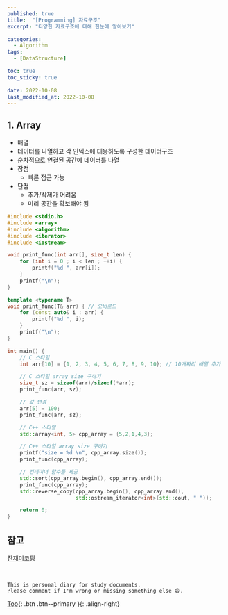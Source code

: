 ```yaml
---
published: true
title:  "[Programming] 자료구조"
excerpt: "다양한 자료구조에 대해 한눈에 알아보기"

categories:
  - Algorithm
tags:
  - [DataStructure]

toc: true
toc_sticky: true
 
date: 2022-10-08
last_modified_at: 2022-10-08
---
```


## 1. Array

- 배열
- 데이터를 나열하고 각 인덱스에 대응하도록 구성한 데이터구조
- 순차적으로 연결된 공간에 데이터를 나열
- 장점
    - 빠른 접근 가능
- 단점
    - 추가/삭제가 어려움
    - 미리 공간을 확보해야 됨

```cpp
#include <stdio.h>
#include <array>
#include <algorithm>
#include <iterator>
#include <iostream>

void print_func(int arr[], size_t len) {
    for (int i = 0 ; i < len ; ++i) {
        printf("%d ", arr[i]);
    }
    printf("\n");
}

template <typename T>
void print_func(T& arr) { // 오버로드
    for (const auto& i : arr) {
        printf("%d ", i);
    }
    printf("\n");
}

int main() {
    // C 스타일
    int arr[10] = {1, 2, 3, 4, 5, 6, 7, 8, 9, 10}; // 10개짜리 배열 추가

    // C 스타일 array size 구하기 
    size_t sz = sizeof(arr)/sizeof(*arr);
    print_func(arr, sz);

    // 값 변경
    arr[5] = 100;
    print_func(arr, sz);

    // C++ 스타일
    std::array<int, 5> cpp_array = {5,2,1,4,3};

    // C++ 스타일 array size 구하기
    printf("size = %d \n", cpp_array.size());
    print_func(cpp_array);

    // 컨테이너 함수들 제공
    std::sort(cpp_array.begin(), cpp_array.end());
    print_func(cpp_array);
    std::reverse_copy(cpp_array.begin(), cpp_array.end(), 
                      std::ostream_iterator<int>(std::cout, " "));

    return 0;
}
```



## 참고
[잔재미코딩](https://www.fun-coding.org/DS&AL1-2.html)

<br>

    This is personal diary for study documents.
    Please comment if I'm wrong or missing something else 😄. 

[Top](#){: .btn .btn--primary }{: .align-right}